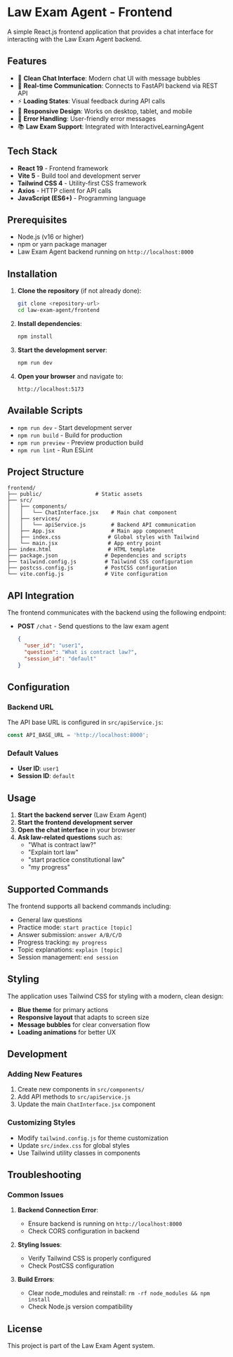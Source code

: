 # Law Exam Agent - Frontend

A simple React.js frontend application that provides a chat interface for interacting with the Law Exam Agent backend.

## Features

- 💬 **Clean Chat Interface**: Modern chat UI with message bubbles
- 🔄 **Real-time Communication**: Connects to FastAPI backend via REST API
- ⚡ **Loading States**: Visual feedback during API calls
- 🎨 **Responsive Design**: Works on desktop, tablet, and mobile
- 🚨 **Error Handling**: User-friendly error messages
- 📚 **Law Exam Support**: Integrated with InteractiveLearningAgent

## Tech Stack

- **React 19** - Frontend framework
- **Vite 5** - Build tool and development server
- **Tailwind CSS 4** - Utility-first CSS framework
- **Axios** - HTTP client for API calls
- **JavaScript (ES6+)** - Programming language

## Prerequisites

- Node.js (v16 or higher)
- npm or yarn package manager
- Law Exam Agent backend running on `http://localhost:8000`

## Installation

1. **Clone the repository** (if not already done):
   ```bash
   git clone <repository-url>
   cd law-exam-agent/frontend
   ```

2. **Install dependencies**:
   ```bash
   npm install
   ```

3. **Start the development server**:
   ```bash
   npm run dev
   ```

4. **Open your browser** and navigate to:
   ```
   http://localhost:5173
   ```

## Available Scripts

- `npm run dev` - Start development server
- `npm run build` - Build for production
- `npm run preview` - Preview production build
- `npm run lint` - Run ESLint

## Project Structure

```
frontend/
├── public/                 # Static assets
├── src/
│   ├── components/
│   │   └── ChatInterface.jsx    # Main chat component
│   ├── services/
│   │   └── apiService.js        # Backend API communication
│   ├── App.jsx                  # Main app component
│   ├── index.css               # Global styles with Tailwind
│   └── main.jsx                # App entry point
├── index.html                  # HTML template
├── package.json               # Dependencies and scripts
├── tailwind.config.js         # Tailwind CSS configuration
├── postcss.config.js          # PostCSS configuration
└── vite.config.js             # Vite configuration
```

## API Integration

The frontend communicates with the backend using the following endpoint:

- **POST** `/chat` - Send questions to the law exam agent
  ```json
  {
    "user_id": "user1",
    "question": "What is contract law?",
    "session_id": "default"
  }
  ```

## Configuration

### Backend URL
The API base URL is configured in `src/apiService.js`:
```javascript
const API_BASE_URL = 'http://localhost:8000';
```

### Default Values
- **User ID**: `user1`
- **Session ID**: `default`

## Usage

1. **Start the backend server** (Law Exam Agent)
2. **Start the frontend development server**
3. **Open the chat interface** in your browser
4. **Ask law-related questions** such as:
   - "What is contract law?"
   - "Explain tort law"
   - "start practice constitutional law"
   - "my progress"

## Supported Commands

The frontend supports all backend commands including:
- General law questions
- Practice mode: `start practice [topic]`
- Answer submission: `answer A/B/C/D`
- Progress tracking: `my progress`
- Topic explanations: `explain [topic]`
- Session management: `end session`

## Styling

The application uses Tailwind CSS for styling with a modern, clean design:
- **Blue theme** for primary actions
- **Responsive layout** that adapts to screen size
- **Message bubbles** for clear conversation flow
- **Loading animations** for better UX

## Development

### Adding New Features
1. Create new components in `src/components/`
2. Add API methods to `src/apiService.js`
3. Update the main `ChatInterface.jsx` component

### Customizing Styles
- Modify `tailwind.config.js` for theme customization
- Update `src/index.css` for global styles
- Use Tailwind utility classes in components

## Troubleshooting

### Common Issues

1. **Backend Connection Error**:
   - Ensure backend is running on `http://localhost:8000`
   - Check CORS configuration in backend

2. **Styling Issues**:
   - Verify Tailwind CSS is properly configured
   - Check PostCSS configuration

3. **Build Errors**:
   - Clear node_modules and reinstall: `rm -rf node_modules && npm install`
   - Check Node.js version compatibility

## License

This project is part of the Law Exam Agent system.
